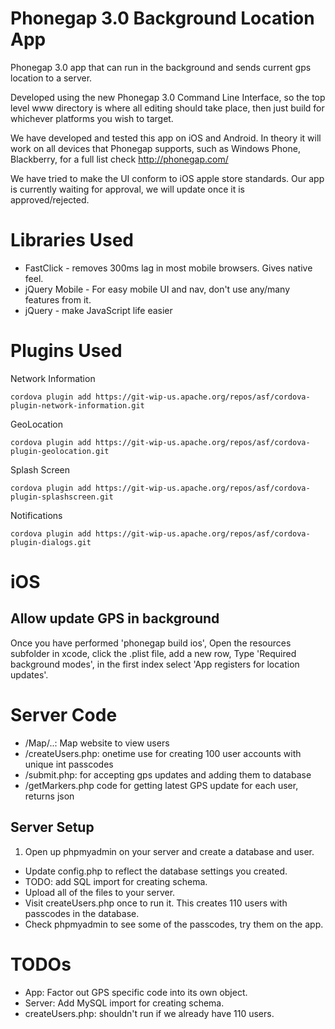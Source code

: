 Phonegap 3.0 Background Location App
====================================

Phonegap 3.0 app that can run in the background and sends current gps location to a server.  
  
Developed using the new Phonegap 3.0 Command Line Interface, so the top level www directory is where all editing should take place, then just build for whichever platforms you wish to target.  
  
We have developed and tested this app on iOS and Android. In theory it will work on all devices that Phonegap supports, such as Windows Phone, Blackberry, for a full list check http://phonegap.com/  
  
We have tried to make the UI conform to iOS apple store standards. Our app is currently waiting for approval, we will update once it is approved/rejected.

Libraries Used
==============

* FastClick - removes 300ms lag in most mobile browsers. Gives native feel.
* jQuery Mobile - For easy mobile UI and nav, don't use any/many features from it.
* jQuery - make JavaScript life easier


Plugins Used
============

Network Information

	cordova plugin add https://git-wip-us.apache.org/repos/asf/cordova-plugin-network-information.git

GeoLocation

	cordova plugin add https://git-wip-us.apache.org/repos/asf/cordova-plugin-geolocation.git

Splash Screen

	cordova plugin add https://git-wip-us.apache.org/repos/asf/cordova-plugin-splashscreen.git

Notifications

	cordova plugin add https://git-wip-us.apache.org/repos/asf/cordova-plugin-dialogs.git


iOS
===

Allow update GPS in background
------------------------------
Once you have performed 'phonegap build ios', Open the resources subfolder in xcode, click the .plist file, add a new row, Type 'Required background modes', in the first index select 'App registers for location updates'.


Server Code
===========

* /Map/..: Map website to view users
* /createUsers.php: onetime use for creating 100 user accounts with unique int passcodes
* /submit.php: for accepting gps updates and adding them to database
* /getMarkers.php code for getting latest GPS update for each user, returns json


Server Setup
------------

1. Open up phpmyadmin on your server and create a database and user.  
- Update config.php to reflect the database settings you created.
- TODO: add SQL import for creating schema.
- Upload all of the files to your server.
- Visit createUsers.php once to run it. This creates 110 users with passcodes in the database.
- Check phpmyadmin to see some of the passcodes, try them on the app.



TODOs
=====

* App: Factor out GPS specific code into its own object.
* Server: Add MySQL import for creating schema.
* createUsers.php: shouldn't run if we already have 110 users.







